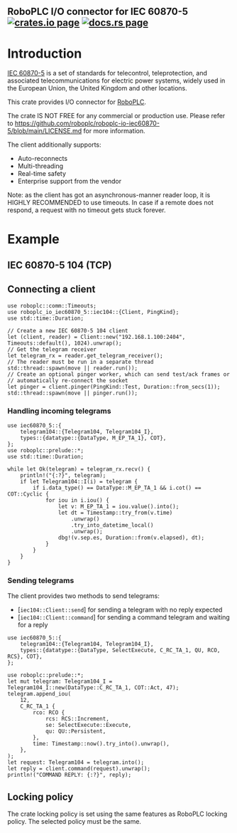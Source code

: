 <h2>
  RoboPLC I/O connector for IEC 60870-5
  <a href="https://crates.io/crates/roboplc-io-iec60870-5"><img alt="crates.io page" src="https://img.shields.io/crates/v/roboplc-io-iec60870-5.svg"></img></a>
  <a href="https://docs.rs/roboplc-io-iec60870-5"><img alt="docs.rs page" src="https://docs.rs/roboplc-io-iec60870-5/badge.svg"></img></a>
</h2>

# Introduction

[IEC 60870-5](https://en.wikipedia.org/wiki/IEC_60870-5) is a set of standards
for telecontrol, teleprotection, and associated telecommunications for electric
power systems, widely used in the European Union, the United Kingdom and other
locations.

This crate provides I/O connector for [RoboPLC](https://www.roboplc.com/).

The crate IS NOT FREE for any commercial or production use. Please refer to
<https://github.com/roboplc/roboplc-io-iec60870-5/blob/main/LICENSE.md> for
more information.

The client additionally supports:

- Auto-reconnects
- Multi-threading
- Real-time safety
- Enterprise support from the vendor

Note: as the client has got an asynchronous-manner reader loop, it is HIGHLY RECOMMENDED to use
timeouts. In case if a remote does not respond, a request with no timeout gets stuck forever.

# Example

## IEC 60870-5 104 (TCP)

## Connecting a client

```rust,no_run
use roboplc::comm::Timeouts;
use roboplc_io_iec60870_5::iec104::{Client, PingKind};
use std::time::Duration;

// Create a new IEC 60870-5 104 client
let (client, reader) = Client::new("192.168.1.100:2404", Timeouts::default(), 1024).unwrap();
// Get the telegram receiver
let telegram_rx = reader.get_telegram_receiver();
// The reader must be run in a separate thread
std::thread::spawn(move || reader.run());
// Create an optional pinger worker, which can send test/ack frames or
// automatically re-connect the socket
let pinger = client.pinger(PingKind::Test, Duration::from_secs(1));
std::thread::spawn(move || pinger.run());
```

### Handling incoming telegrams

```rust,ignore
use iec60870_5::{
    telegram104::{Telegram104, Telegram104_I},
    types::{datatype::{DataType, M_EP_TA_1}, COT},
};
use roboplc::prelude::*;
use std::time::Duration;

while let Ok(telegram) = telegram_rx.recv() {
    println!("{:?}", telegram);
    if let Telegram104::I(i) = telegram {
        if i.data_type() == DataType::M_EP_TA_1 && i.cot() == COT::Cyclic {
            for iou in i.iou() {
                let v: M_EP_TA_1 = iou.value().into();
                let dt = Timestamp::try_from(v.time)
                    .unwrap()
                    .try_into_datetime_local()
                    .unwrap();
                dbg!(v.sep.es, Duration::from(v.elapsed), dt);
            }
        }
    }
}
```

### Sending telegrams

The client provides two methods to send telegrams:

- [`iec104::Client::send`] for sending a telegram with no reply expected
- [`iec104::Client::command`] for sending a command telegram and waiting for a reply

```rust,ignore
use iec60870_5::{
    telegram104::{Telegram104, Telegram104_I},
    types::{datatype::{DataType, SelectExecute, C_RC_TA_1, QU, RCO, RCS}, COT},
};

use roboplc::prelude::*;
let mut telegram: Telegram104_I = Telegram104_I::new(DataType::C_RC_TA_1, COT::Act, 47);
telegram.append_iou(
    12,
    C_RC_TA_1 {
        rco: RCO {
            rcs: RCS::Increment,
            se: SelectExecute::Execute,
            qu: QU::Persistent,
        },
        time: Timestamp::now().try_into().unwrap(),
    },
);
let request: Telegram104 = telegram.into();
let reply = client.command(request).unwrap();
println!("COMMAND REPLY: {:?}", reply);
```

## Locking policy

The crate locking policy is set using the same features as RoboPLC locking
policy. The selected policy must be the same.
